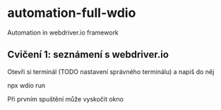 # automation-full-wdio

Automation in webdriver.io framework

## Cvičení 1: seznámení s webdriver.io

Otevři si terminál (TODO nastavení správného terminálu) a napiš do něj

npx wdio run

Při prvním spuštění může vyskočit okno